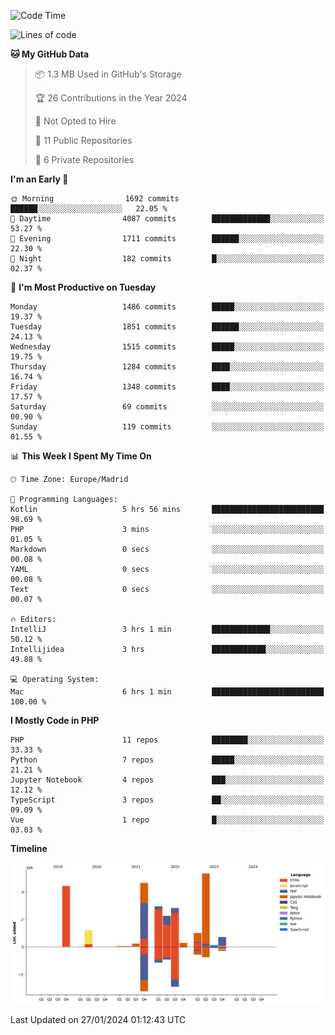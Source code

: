<!--START_SECTION:waka-->
![Code Time](http://img.shields.io/badge/Code%20Time-14%20hrs%2026%20mins-blue)

![Lines of code](https://img.shields.io/badge/From%20Hello%20World%20I%27ve%20Written-26.2%20million%20lines%20of%20code-blue)

**🐱 My GitHub Data** 

> 📦 1.3 MB Used in GitHub's Storage 
 > 
> 🏆 26 Contributions in the Year 2024
 > 
> 🚫 Not Opted to Hire
 > 
> 📜 11 Public Repositories 
 > 
> 🔑 6 Private Repositories 
 > 
**I'm an Early 🐤** 

```text
🌞 Morning                1692 commits        ██████░░░░░░░░░░░░░░░░░░░   22.05 % 
🌆 Daytime                4087 commits        █████████████░░░░░░░░░░░░   53.27 % 
🌃 Evening                1711 commits        ██████░░░░░░░░░░░░░░░░░░░   22.30 % 
🌙 Night                  182 commits         █░░░░░░░░░░░░░░░░░░░░░░░░   02.37 % 
```
📅 **I'm Most Productive on Tuesday** 

```text
Monday                   1486 commits        █████░░░░░░░░░░░░░░░░░░░░   19.37 % 
Tuesday                  1851 commits        ██████░░░░░░░░░░░░░░░░░░░   24.13 % 
Wednesday                1515 commits        █████░░░░░░░░░░░░░░░░░░░░   19.75 % 
Thursday                 1284 commits        ████░░░░░░░░░░░░░░░░░░░░░   16.74 % 
Friday                   1348 commits        ████░░░░░░░░░░░░░░░░░░░░░   17.57 % 
Saturday                 69 commits          ░░░░░░░░░░░░░░░░░░░░░░░░░   00.90 % 
Sunday                   119 commits         ░░░░░░░░░░░░░░░░░░░░░░░░░   01.55 % 
```


📊 **This Week I Spent My Time On** 

```text
🕑︎ Time Zone: Europe/Madrid

💬 Programming Languages: 
Kotlin                   5 hrs 56 mins       █████████████████████████   98.69 % 
PHP                      3 mins              ░░░░░░░░░░░░░░░░░░░░░░░░░   01.05 % 
Markdown                 0 secs              ░░░░░░░░░░░░░░░░░░░░░░░░░   00.08 % 
YAML                     0 secs              ░░░░░░░░░░░░░░░░░░░░░░░░░   00.08 % 
Text                     0 secs              ░░░░░░░░░░░░░░░░░░░░░░░░░   00.07 % 

🔥 Editors: 
IntelliJ                 3 hrs 1 min         █████████████░░░░░░░░░░░░   50.12 % 
Intellijidea             3 hrs               ████████████░░░░░░░░░░░░░   49.88 % 

💻 Operating System: 
Mac                      6 hrs 1 min         █████████████████████████   100.00 % 
```

**I Mostly Code in PHP** 

```text
PHP                      11 repos            ████████░░░░░░░░░░░░░░░░░   33.33 % 
Python                   7 repos             █████░░░░░░░░░░░░░░░░░░░░   21.21 % 
Jupyter Notebook         4 repos             ███░░░░░░░░░░░░░░░░░░░░░░   12.12 % 
TypeScript               3 repos             ██░░░░░░░░░░░░░░░░░░░░░░░   09.09 % 
Vue                      1 repo              █░░░░░░░░░░░░░░░░░░░░░░░░   03.03 % 
```



**Timeline**

![Lines of Code chart](https://raw.githubusercontent.com/danisoronellas/danisoronellas/main/assets/bar_graph.png)


 Last Updated on 27/01/2024 01:12:43 UTC
<!--END_SECTION:waka-->

